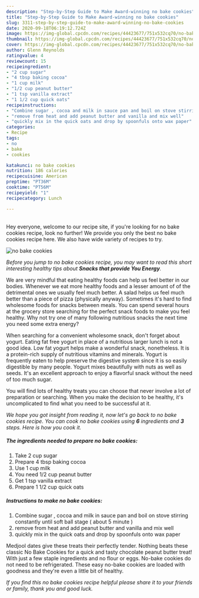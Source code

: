 ```yaml
---
description: "Step-by-Step Guide to Make Award-winning no bake cookies"
title: "Step-by-Step Guide to Make Award-winning no bake cookies"
slug: 3311-step-by-step-guide-to-make-award-winning-no-bake-cookies
date: 2020-09-18T06:19:12.724Z
image: https://img-global.cpcdn.com/recipes/44423677/751x532cq70/no-bake-cookies-recipe-main-photo.jpg
thumbnail: https://img-global.cpcdn.com/recipes/44423677/751x532cq70/no-bake-cookies-recipe-main-photo.jpg
cover: https://img-global.cpcdn.com/recipes/44423677/751x532cq70/no-bake-cookies-recipe-main-photo.jpg
author: Glenn Reynolds
ratingvalue: 4
reviewcount: 15
recipeingredient:
- "2 cup sugar"
- "4 tbsp baking cocoa"
- "1 cup milk"
- "1/2 cup peanut butter"
- "1 tsp vanilla extract"
- "1 1/2 cup quick oats"
recipeinstructions:
- "Combine sugar , cocoa and milk in sauce pan and boil on stove stirring constantly until soft ball stage ( about 5 minute )"
- "remove from heat and add peanut butter and vanilla and mix well"
- "quickly mix in the quick oats and drop by spoonfuls onto wax paper"
categories:
- Recipe
tags:
- no
- bake
- cookies

katakunci: no bake cookies 
nutrition: 186 calories
recipecuisine: American
preptime: "PT36M"
cooktime: "PT56M"
recipeyield: "1"
recipecategory: Lunch

---
```

<br>
Hey everyone, welcome to our recipe site, if you're looking for no bake cookies recipe, look no further! We provide you only the best no bake cookies recipe here. We also have wide variety of recipes to try.
<br>


![no bake cookies](https://img-global.cpcdn.com/recipes/44423677/751x532cq70/no-bake-cookies-recipe-main-photo.jpg)

<i>Before you jump to no bake cookies recipe, you may want to read this short interesting healthy tips about 
<strong>Snacks that provide You Energy</strong>.</i>
</br>

We are very mindful that eating healthy foods can help us feel better in our bodies. Whenever we eat more healthy foods and a lesser amount of of the detrimental ones we usually feel much better. A salad helps us feel much better than a piece of pizza (physically anyway). Sometimes it's hard to find wholesome foods for snacks between meals. You can spend several hours at the grocery store searching for the perfect snack foods to make you feel healthy. Why not try one of many following nutritious snacks the next time you need some extra energy?

When searching for a convenient wholesome snack, don't forget about yogurt. Eating fat free yogurt in place of a nutritious larger lunch is not a good idea. Low fat yogurt helps make a wonderful snack, nonetheless. It is a protein-rich supply of nutritious vitamins and minerals. Yogurt is frequently eaten to help preserve the digestive system since it is so easily digestible by many people. Yogurt mixes beautifully with nuts as well as seeds. It's an excellent approach to enjoy a flavorful snack without the need of too much sugar.

You will find lots of healthy treats you can choose that never involve a lot of preparation or searching. When you make the decision to be healthy, it's uncomplicated to find what you need to be successful at it.


<i>We hope you got insight from reading it, now let's go back to no bake cookies recipe. You can cook no bake cookies using <strong>6</strong> ingredients and <strong>3</strong> steps. Here is how you cook it.
</i>

##### The ingredients needed to prepare no bake cookies:

1. Take 2 cup sugar
1. Prepare 4 tbsp baking cocoa
1. Use 1 cup milk
1. You need 1/2 cup peanut butter
1. Get 1 tsp vanilla extract
1. Prepare 1 1/2 cup quick oats


##### Instructions to make no bake cookies:

1. Combine sugar , cocoa and milk in sauce pan and boil on stove stirring constantly until soft ball stage ( about 5 minute )
1. remove from heat and add peanut butter and vanilla and mix well
1. quickly mix in the quick oats and drop by spoonfuls onto wax paper


Medjool dates give these treats their perfectly tender. Nothing beats these classic No Bake Cookies for a quick and tasty chocolate peanut butter treat! With just a few staple ingredients and no flour or eggs. No-bake cookies do not need to be refrigerated. These easy no-bake cookies are loaded with goodness and they&#39;re even a little bit of healthy. 

<i>If you find this no bake cookies recipe helpful please share it to your friends or family, thank you and good luck.</i>
